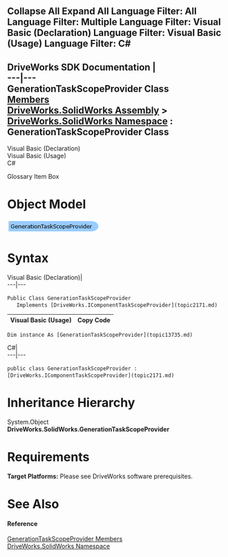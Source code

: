 Collapse All Expand All Language Filter: All  Language Filter: Multiple  Language Filter: Visual Basic (Declaration) Language Filter: Visual Basic (Usage) Language Filter: C#  
---  
DriveWorks SDK Documentation  |   
---|---  
GenerationTaskScopeProvider Class   
[Members](topic13736.md)   
[DriveWorks.SolidWorks Assembly](topic13342.md) > [DriveWorks.SolidWorks Namespace](topic13345.md) : GenerationTaskScopeProvider Class  
---  
  
Visual Basic (Declaration)    
Visual Basic (Usage)    
C# 

Glossary Item Box

# Object Model

![](dotnetdiagramimages/image748.png)

# Syntax

Visual Basic (Declaration)|   
---|---  
      
    
    Public Class GenerationTaskScopeProvider 
       Implements [DriveWorks.IComponentTaskScopeProvider](topic2171.md)   
  
Visual Basic (Usage)| Copy Code  
---|---  
      
    
    Dim instance As [GenerationTaskScopeProvider](topic13735.md)  
  
C#|   
---|---  
      
    
    public class GenerationTaskScopeProvider : [DriveWorks.IComponentTaskScopeProvider](topic2171.md)    
  
# Inheritance Hierarchy

System.Object  
**DriveWorks.SolidWorks.GenerationTaskScopeProvider**  


# Requirements

**Target Platforms:** Please see DriveWorks software prerequisites.

# See Also

#### Reference

[GenerationTaskScopeProvider Members](topic13736.md)   
[DriveWorks.SolidWorks Namespace](topic13345.md)


